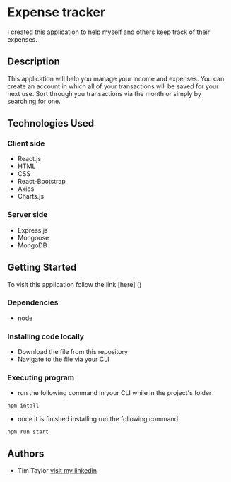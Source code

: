 # Expense tracker

I created this application to help myself and others keep track of their expenses.

## Description

This application will help you manage your income and expenses. You can create an account in which all of your transactions will be saved for your next use. Sort through you transactions via the month or simply by searching for one.

## Technologies Used

### Client side
* React.js
* HTML
* CSS
* React-Bootstrap
* Axios
* Charts.js

### Server side
* Express.js
* Mongoose
* MongoDB

## Getting Started

To visit this application follow the link [here] ()

### Dependencies

* node

### Installing code locally

* Download the file from this repository
* Navigate to the file via your CLI

### Executing program

* run the following command in your CLI while in the project's folder
```
npm intall
```
* once it is finished installing run the following command 
```
npm run start
```


## Authors

* Tim Taylor
[visit my linkedin](https://www.linkedin.com/in/tim-taylor-aaa970207/)
